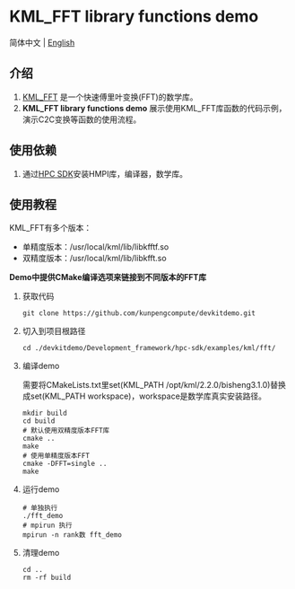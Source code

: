 # **KML_FFT library functions demo**

简体中文 | [English](README_en.md)

## 介绍

1. [KML_FFT](https://www.hikunpeng.com/document/detail/zh/kunpengaccel/math-lib/devg-kml/kunpengaccel_kml_16_0122.html)
   是一个快速傅里叶变换(FFT)的数学库。
2. **KML_FFT library functions demo** 展示使用KML_FFT库函数的代码示例，演示C2C变换等函数的使用流程。

## 使用依赖

1. 通过[HPC SDK](https://mirrors.huaweicloud.com/kunpeng/archive/Kunpeng_SDK/HPC/)安装HMPI库，编译器，数学库。

## 使用教程

KML_FFT有多个版本：
- 单精度版本：/usr/local/kml/lib/libkfftf.so
- 双精度版本：/usr/local/kml/lib/libkfft.so

**Demo中提供CMake编译选项来链接到不同版本的FFT库**
1. 获取代码

   ```shell
   git clone https://github.com/kunpengcompute/devkitdemo.git
   ```

2. 切入到项目根路径

   ```shell
   cd ./devkitdemo/Development_framework/hpc-sdk/examples/kml/fft/
   ```

3. 编译demo

   需要将CMakeLists.txt里set(KML_PATH /opt/kml/2.2.0/bisheng3.1.0)替换成set(KML_PATH workspace)，workspace是数学库真实安装路径。

   ```shell
   mkdir build
   cd build
   # 默认使用双精度版本FFT库
   cmake ..
   make
   # 使用单精度版本FFT
   cmake -DFFT=single ..
   make
   ```

4. 运行demo

   ```shell
   # 单独执行
   ./fft_demo
   # mpirun 执行
   mpirun -n rank数 fft_demo
   ```

5. 清理demo

   ```shell
   cd ..
   rm -rf build
   ```